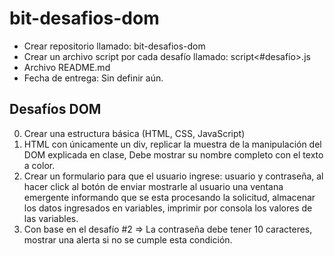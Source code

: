 # bit-desafios-dom
- Crear repositorio llamado: bit-desafios-dom
- Crear un archivo script por cada desafío llamado: script<#desafío>.js
- Archivo README.md
- Fecha de entrega: Sin definir aún.

## Desafíos DOM
0. Crear una estructura básica (HTML, CSS, JavaScript)
1. HTML con únicamente un div, replicar la muestra de la manipulación del DOM
explicada en clase, Debe mostrar su nombre completo con el texto a color.
2. Crear un formulario para que el usuario ingrese: usuario y contraseña, al
hacer click al botón de enviar mostrarle al usuario una ventana emergente
informando que se esta procesando la solicitud, almacenar los datos ingresados
en variables, imprimir por consola los valores de las variables.
3. Con base en el desafío #2 => La contraseña debe tener 10 caracteres, mostrar
una alerta si no se cumple esta condición.
